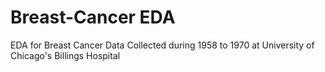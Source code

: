 # Breast-Cancer EDA

EDA for Breast Cancer Data Collected during 1958 to 1970 at University of Chicago's Billings Hospital
